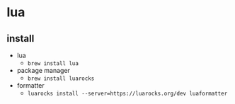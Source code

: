 # lua

## install

- lua
  - `brew install lua`
- package manager
  - `brew install luarocks`
- formatter
  - `luarocks install --server=https://luarocks.org/dev luaformatter`  
